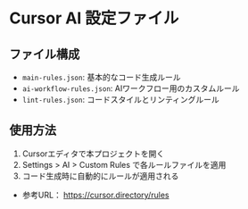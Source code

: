 # Cursor AI 設定ファイル

## ファイル構成
- `main-rules.json`: 基本的なコード生成ルール
- `ai-workflow-rules.json`: AIワークフロー用のカスタムルール
- `lint-rules.json`: コードスタイルとリンティングルール

## 使用方法
1. Cursorエディタで本プロジェクトを開く
2. Settings > AI > Custom Rules で各ルールファイルを適用
3. コード生成時に自動的にルールが適用される


- 参考URL： https://cursor.directory/rules